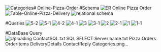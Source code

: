 ![Categories](https://github.com/AhmedAbdelmotilab/Online-Pizza-Order/assets/108872867/50e17ff0-3102-46b8-be66-6d8ad477c04b)# Online-Pizza-Order
#Schema
![ER Online Pizza Order](https://github.com/AhmedAbdelmotilab/Online-Pizza-Order/assets/108872867/e74b07c3-c344-4e71-9231-1696376fffa3)
![Table-Online-Pizza-Delivery](https://github.com/AhmedAbdelmotilab/Online-Pizza-Order/assets/108872867/173f2f58-bac9-4a0b-9b95-e3f702c20f9e)
![relational schema](https://github.com/AhmedAbdelmotilab/Online-Pizza-Order/assets/108872867/aa36e5ea-7ad1-4d6c-b3d7-3a60068a95a7)

#Queries
![5-2](https://github.com/AhmedAbdelmotilab/Online-Pizza-Order/assets/108872867/a639c119-cf51-485b-a418-5158ec3d5c77)
![5-1](https://github.com/AhmedAbdelmotilab/Online-Pizza-Order/assets/108872867/a221983f-7755-4c92-bf53-f6df418f07f4)
![4-2](https://github.com/AhmedAbdelmotilab/Online-Pizza-Order/assets/108872867/3a51d9fb-01d0-4303-a71a-36462829098e)
![4-1](https://github.com/AhmedAbdelmotilab/Online-Pizza-Order/assets/108872867/bde04547-3b5a-4df8-9e99-760d278bf1ca)
![3](https://github.com/AhmedAbdelmotilab/Online-Pizza-Order/assets/108872867/fc49d119-2d77-4419-91a5-643a3b6a8225)
![3-1](https://github.com/AhmedAbdelmotilab/Online-Pizza-Order/assets/108872867/66759ec1-551d-40fd-b096-1bb73c1f1d5f)
![2](https://github.com/AhmedAbdelmotilab/Online-Pizza-Order/assets/108872867/7da2875b-7569-42d9-a5fa-1d9587b3fcba)
![2-1](https://github.com/AhmedAbdelmotilab/Online-Pizza-Order/assets/108872867/7623ca60-8f78-4bd5-a329-41bb9e479c50)
![1](https://github.com/AhmedAbdelmotilab/Online-Pizza-Order/assets/108872867/10f6e281-3faf-438d-b79e-14efbb5cbf7a)
![1-1](https://github.com/AhmedAbdelmotilab/Online-Pizza-Order/assets/108872867/d13553a2-262f-42e5-89ef-c9e506df8c00)

#DataBase Query
![Uploading ![Contact](https://github.com/AhmedAbdelmotilab/Online-Pizza-Order/assets/108872867/8dc4a2b2-e4c7-4930-9a9e-2af55579b81a)[SQL.txt](https://github.com/AhmedAbdelmotilab/Online-Pizza-Order/files/12052983/SQL.txt)
![SQL SELECT](https://github.com/AhmedAbdelmotilab/Online-Pizza-Order/assets/108872867/db2fd7cf-5037-4ba8-8a94-89cfdde397b3)
[Server name.txt](https://github.com/AhmedAbdelmotilab/Online-Pizza-Order/files/12052981/Server.name.txt)
![Pizza](https://github.com/AhmedAbdelmotilab/Online-Pizza-Order/assets/108872867/b7e9a7ee-58ba-4596-9a30-6904bf9e43f9)
![Orders](https://github.com/AhmedAbdelmotilab/Online-Pizza-Order/assets/108872867/a543ebf1-1fa0-48cd-b625-fba829f42295)
![OrderItems](https://github.com/AhmedAbdelmotilab/Online-Pizza-Order/assets/108872867/9fc38501-bc9d-4e01-a067-dd56dc021554)
![DeliveryDetails](https://github.com/AhmedAbdelmotilab/Online-Pizza-Order/assets/108872867/f99de58a-3e82-44a4-a738-48949d2c05c7)
![ContactReply](https://github.com/AhmedAbdelmotilab/Online-Pizza-Order/assets/108872867/a06934b7-0cf1-4be5-9d29-f82d5657bab6)
Categories.png…]()


